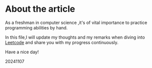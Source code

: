 # About the article

As a freshman in computer science ,it's of vital importance to practice programming abilities by hand.

In this file,I will update my thoughts and my remarks when diving into [Leetcode](https://leetcode.cn/) and share you with my progress continuously.

Have a nice day!

20241107

